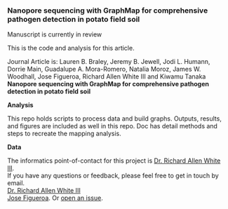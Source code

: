 ### Nanopore sequencing with GraphMap for comprehensive pathogen detection in potato field soil

Manuscript is currently in review

This is the code and analysis for this article. 

Journal Article is: Lauren B. Braley, Jeremy B. Jewell, Jodi L. Humann, Dorrie Main, Guadalupe A. Mora-Romero, Natalia Moroz, James W. Woodhall, Jose Figueroa, Richard Allen White III and Kiwamu Tanaka<br />
**Nanopore sequencing with GraphMap for comprehensive pathogen detection in potato field soil** <br />

**Analysis**

This repo holds scripts to process data and build graphs. Outputs, results, and figures are included as well in this repo. 
Doc has detail methods and steps to recreate the mapping analysis. 

**Data**

The informatics point-of-contact for this project is [Dr. Richard Allen White III](https://github.com/raw937). <br />
If you have any questions or feedback, please feel free to get in touch by email. <br />
[Dr. Richard Allen White III](raw937@gmail.com) <br />
[Jose Figueroa](https://github.com/decrevi).
Or [open an issue](https://github.com/raw-lab/potato/issues).
